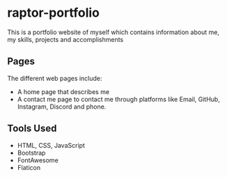# raptor-portfolio
This is a portfolio website of myself which contains information about me, my skills, projects and accomplishments

## Pages
The different web pages include:
 - A home page that describes me
 - A contact me page to contact me through platforms like Email, GitHub, Instagram, Discord and phone.

## Tools Used
 - HTML, CSS, JavaScript
 - Bootstrap
 - FontAwesome
 - Flaticon